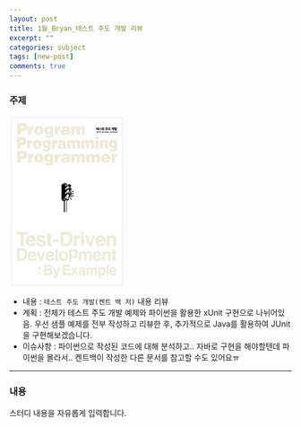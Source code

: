 ```yaml
---
layout: post
title: 1월_Bryan_테스트 주도 개발 리뷰
excerpt: ""
categories: subject
tags: [new-post]
comments: true
---
```


### 주제
![book](/images/bryan/1stSubject.jpg)

- 내용 : <code>테스트 주도 개발(켄트 백 저)</code> 내용 리뷰
- 계획 : 전체가 테스트 주도 개발 예제와 파이썬을 활용한 xUnit 구현으로 나뉘어있음. 우선 샘플 예제를 전부 작성하고 리뷰한 후, 추가적으로 Java를 활용하여 JUnit을 구현해보겠습니다.
- 이슈사항 : 파이썬으로 작성된 코드에 대해 분석하고.. 자바로 구현을 해야할텐데 파이썬을 몰라서.. 켄트백이 작성한 다른 문서를 참고할 수도 있어요ㅠ

---

### 내용

스터디 내용을 자유롭게 입력합니다.
